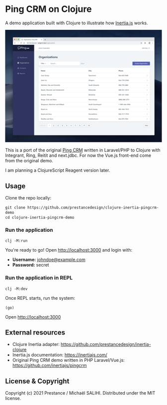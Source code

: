 # Ping CRM on Clojure

A demo application built with Clojure to illustrate how [Inertia.js](https://inertiajs.com/) works.

![](screenshot.png)

This is a port of the original [Ping CRM](https://github.com/inertiajs/pingcrm) written in Laravel/PHP to Clojure with Integrant, Ring, Reitit and next.jdbc.
For now the Vue.js front-end come from the original demo.

I am planning a ClojureScript Reagent version later.

## Usage

Clone the repo locally:

    git clone https://github.com/prestancedesign/clojure-inertia-pingcrm-demo
    cd clojure-inertia-pingcrm-demo

### Run the application ###

    clj -M:run

You're ready to go! Open [http://localhost:3000](http://localhost:3000) and login with:

- **Username:** johndoe@example.com
- **Password:** secret


### Run the application in REPL

    clj -M:dev

Once REPL starts, run the system:

    (go)

Open [http://localhost:3000](http://localhost:3000)

## External resources

- Clojure Inertia adapter: https://github.com/prestancedesign/inertia-clojure
- Inertia.js documentation: https://inertiajs.com/
- Original Ping CRM demo written in PHP Laravel/Vue.js: https://github.com/inertiajs/pingcrm

## License & Copyright

Copyright (c) 2021 Prestance / Michaël SALIHI.
Distributed under the MIT license.
